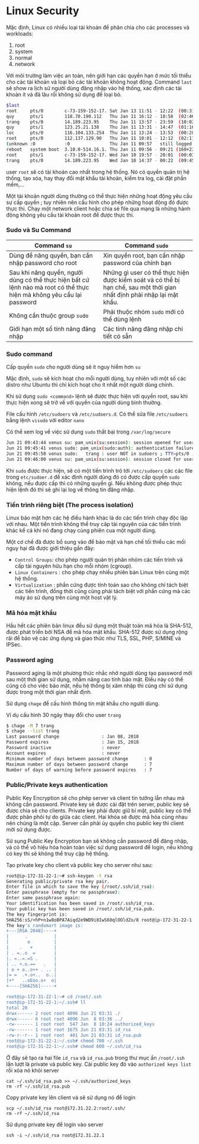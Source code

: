 # Linux Security</br>

Mặc định, Linux có nhiều loại tài khoản để phân chia cho các processes và workloads:

1. root
2. system
3. normal
4. network

Với môi trường làm việc an toàn, nên giới hạn các quyền hạn ở mức tối thiểu cho các tài khoản và loại bỏ các tài khoản không hoạt động. Command `last` sẽ show ra lịch sử người dùng đăng nhập vào hệ thống, xác định các tài khoản ít và đã lâu rồi không sử dụng để loại bỏ.

```sh
$last
root     pts/0        c-73-159-152-17. Sat Jan 13 11:51 - 12:22  (00:31)    
quy      pts/1        118.70.190.112   Thu Jan 11 16:12 - 18:58  (02:46)    
trang    pts/0        14.189.223.95    Thu Jan 11 13:57 - 23:59  (10:02)    
quy      pts/1        123.25.21.138    Thu Jan 11 13:31 - 14:47  (01:16)    
loc      pts/0        116.104.133.254  Thu Jan 11 13:24 - 13:53  (00:28)    
root     pts/0        112.137.129.90   Thu Jan 11 10:01 - 12:12  (02:11)    
(unknown :0           :0               Thu Jan 11 09:57   still logged in   
reboot   system boot  3.10.0-514.16.1. Thu Jan 11 09:56 - 09:21 (160+23:24) 
root     pts/1        c-73-159-152-17. Wed Jan 10 19:57 - 20:01  (00:03)    
trang    pts/0        14.189.223.95    Wed Jan 10 14:37 - 00:22  (09:45)  
```

user `root` sẽ có tài khoản cao nhất trong hệ thống. Nó có quyền quản trị hệ thống, tạo xóa, hay thay đổi mật khẩu tài khoản, kiểm tra log, cài đặt phần mềm,...

Một tài khoản người dùng thường có thể thực hiện những hoạt động yêu cầu sự cấp quyền ; tuy nhiên nên cấu hình cho phép những hoạt động đó được thực thi. Chạy một network client hoặc chia sẻ file qua mạng là những hành động
không yêu cầu tài khoản root để được thực thi.

### Sudo và Su Command

|Command `su`|Command `sudo`|
|------------|--------------|
|Dùng để nâng quyền, bạn cần nhập password cho root|Xin quyền root, bạn cần nhập password của chính bạn|
|Sau khi nâng quyền, người dùng có thể thực hiện bất cứ lệnh nào mà root có thể thực hiện mà không yêu cầu lại password|Những gì user có thể thực hiện được kiểm soát và có thể bị hạn chế, sau một thời gian nhất định phải nhập lại mật khẩu.
|Không cần thuộc group `sudo` |Phải thuộc nhóm `sudo` mới có thể dùng lệnh|
|Giới hạn một số tính năng đăng nhập|Các tính năng đăng nhập chi tiết có sẵn|

### Sudo command

Cấp quyền `sudo` cho người dùng sẽ ít nguy hiểm hơn `su`

Mặc định, `sudo` sẽ kích hoạt cho mỗi người dùng, tuy nhiên với một số các distro như Ubuntu thì chỉ kích hoạt cho ít nhất một người dùng chính.

Khi sử dụng `sudo <command>` lệnh sẽ được thực hiện với quyền root, sau khi thực hiện xong sẽ trở về với quyền của người dùng bình thường.

File cấu hình `/etc/sudoers` và `/etc/sudoers.d`. Có thể sửa file `/etc/sudoers` bằng lệnh `visudo` với editor `nano`

Có thể xem log về việc sử dụng `sudo` thất bại trong `/var/log/secure`

```sh
Jun 21 09:43:44 venus su: pam_unix(su:session): session opened for user trang by root(uid=0)
Jun 21 09:45:41 venus sudo: pam_unix(sudo:auth): authentication failure; logname=root uid=1005 euid=0 tty=/dev/pts/0 ruser=trang rhost=  user=trang
Jun 21 09:45:50 venus sudo:   trang : user NOT in sudoers ; TTY=pts/0 ; PWD=/root ; USER=root ; COMMAND=apt-get install nfs-common
Jun 21 09:46:00 venus su: pam_unix(su:session): session closed for user trang
```

Khi `sudo` được thực hiện, sẽ có một tiến trình trỏ tới `/etc/sudoers` các các file trong `etc/sudoer.d` để xác định người dùng đó có được cấp quyền `sudo` không, nếu được cấp thì có những quyền gì. Nếu không được phép thực hiện lệnh đó thì sẽ ghi lại log về thông tin đăng nhập.

### Tiến trình riêng biệt (The process isolation)

Linux bảo mật hơn các hệ điều hành khác là do các tiến trình chạy độc lập với nhau. Một tiến trình không thể truy câp tài nguyên của các tiến trình khác kể cả khi nó đang chạy cùng phiên cua một người dùng.

Một cơ chế đã được bổ sung vào để bảo mật và hạn chế tối thiểu các mối nguy hại đã được giới thiệu gần đây:

* `Control Groups`: cho phép người quản trị phân nhóm các tiến trình và cấp tài nguyên hữu hạn cho mỗi nhóm (cgroup).
* `Linux Containers` : cho phép chạy nhiều phiên bản Linux trên cùng một hệ thống.
* `Virtualization` : phần cứng được tính toán sao cho không chỉ tách biệt các tiến trình, đồng thời cũng cũng phải tách biệt với phần cứng mà các máy ảo sử dụng trên cùng một host vật lý.

### Mã hóa mật khẩu

Hầu hết các phiên bản linux đều sử dụng một thuật toán mã hóa là SHA-512, được phát triển bởi NSA để mã hóa mật khẩu. SHA-512 được sử dụng rộng rãi để bảo vệ các ứng dụng và giao thức như TLS, SSL, PHP, S/MINE và IPSec.

### Password aging

Password aging là một phương thức nhắc nhở người dùng tạo password mới sau một thời gian sử dụng, nhằm nâng cao tính bảo mật. Điều này có thể củng cố cho việc bảo mật, nếu hệ thống bị xâm nhập thì cũng chỉ sử dụng được trong một thời gian nhất định.

Sử dụng `chage` để cấu hình thông tin mật khẩu cho người dùng.

Ví dụ cấu hình 30 ngày thay đổi cho user `trang`

```sh
$ chage -M 7 trang
$ chage --list trang
Last password change				: Jan 08, 2018
Password expires					: Jan 15, 2018
Password inactive					: never
Account expires						: never
Minimum number of days between password change		: 0
Maximum number of days between password change		: 7
Number of days of warning before password expires	: 7
```

### Public/Private keys authentication

Public Key Encryption sẽ cho phép server và client tin tưởng lẫn nhau mà không cần password. Private key sẽ được cài đặt trên server, public key sẽ được chia sẻ cho clients. Private key phải được giữ bí mật, public key có thể được phân phôi tự do giữa các client. Hai khóa sẽ được mã hóa cùng nhau nên chúng là một cặp. Server cần phải ủy quyền cho public key thì client mới sử dụng được.

Sử sụng Public Key Encryption bạn sẽ không cần password để đăng nhập, và có thể vô hiệu hóa hoàn toàn việc sử dụng password để login, nếu không có key thì sẽ không thể truy cập hệ thống.

Tạo private key cho client và public key cho server như sau:

```sh
root@ip-172-31-22-1:~# ssh-keygen -t rsa
Generating public/private rsa key pair.
Enter file in which to save the key (/root/.ssh/id_rsa): 
Enter passphrase (empty for no passphrase): 
Enter same passphrase again: 
Your identification has been saved in /root/.ssh/id_rsa.
Your public key has been saved in /root/.ssh/id_rsa.pub.
The key fingerprint is:
SHA256:sS/+hP+n1w8oBPA7Aiqd2e9WD9i8IwS60qlOOldZo/8 root@ip-172-31-22-1
The key's randomart image is:
+---[RSA 2048]----+
|      .          |
|       o         |
|    .   +        |
| . =..o  =       |
|. =..=.=S .      |
| .. +.o.==   .   |
| o + o..o++ . .. |
|= =  .+.o+..  o..|
|+*   ..oEoo.o+  o|
+----[SHA256]-----+

root@ip-172-31-22-1:~# cd /root/.ssh
root@ip-172-31-22-1:~/.ssh# ll
total 20
drwx------ 2 root root 4096 Jun 21 03:31 ./
drwx------ 6 root root 4096 Jun  8 03:36 ../
-rw------- 1 root root  547 Jan  8 10:24 authorized_keys
-rw------- 1 root root 1675 Jun 21 03:31 id_rsa
-rw-r--r-- 1 root root  401 Jun 21 03:31 id_rsa.pub
root@ip-172-31-22-1:~/.ssh# chmod 700 ~/.ssh
root@ip-172-31-22-1:~/.ssh# chmod 600 ~/.ssh/id_rsa
```

Ở đây sẽ tạo ra hai file `id_rsa` và `id_rsa.pub` trong thư mục ẩn `/root/.ssh` lần lượt là private và public key. Cài public key đó vào `authorized keys list` rồi xóa nó khỏi server 

	cat ~/.ssh/id_rsa.pub >> ~/.ssh/authorized_keys
	rm -rf ~/.ssh/id_rsa.pub

Copy private key lên client và sẽ sử dụng nó để login

	scp ~/.ssh/id_rsa root@172.31.22.2:root/.ssh/
	rm -rf ~/.ssh/id_rsa

Sử dụng private key để login vào server

	ssh -i ~/.ssh/id_rsa root@172.31.22.1

